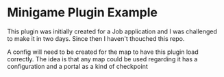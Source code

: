 # Minigame Plugin Example

This plugin was initially created for a Job application and I was challenged to make it in two days. 
Since then I haven't thouched this repo. 

A config will need to be created for the map to have this plugin load correctly.
The idea is that any map could be used regarding it has a configuration and a portal as a kind of checkpoint
